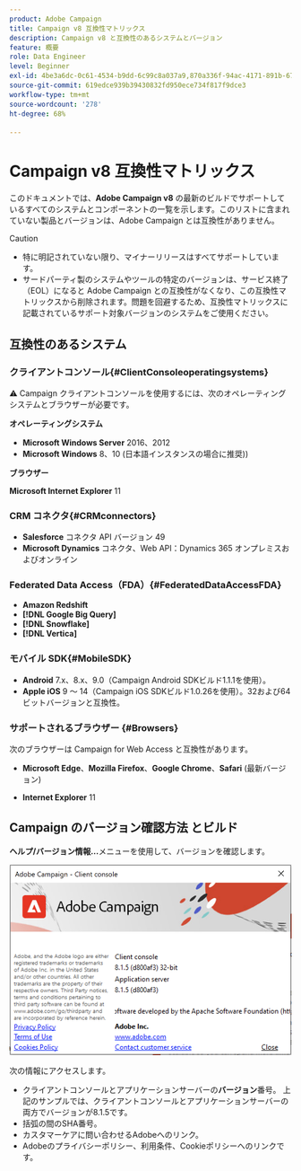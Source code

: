 ```yaml
---
product: Adobe Campaign
title: Campaign v8 互換性マトリックス
description: Campaign v8 と互換性のあるシステムとバージョン
feature: 概要
role: Data Engineer
level: Beginner
exl-id: 4be3a6dc-0c61-4534-b9dd-6c99c8a037a9,870a336f-94ac-4171-891b-67614feef6ef,bebdd930-c7f6-4629-a489-3c704b33f058,d493e613-eb61-43b1-9c6d-1bd881af0734
source-git-commit: 619edce939b39430832fd950ece734f817f9dce3
workflow-type: tm+mt
source-wordcount: '278'
ht-degree: 68%

---
```


# Campaign v8 互換性マトリックス

このドキュメントでは、**Adobe Campaign v8** の最新のビルドでサポートしているすべてのシステムとコンポーネントの一覧を示します。このリストに含まれていない製品とバージョンは、Adobe Campaign とは互換性がありません。

>[!CAUTION]
>
>* 特に明記されていない限り、マイナーリリースはすべてサポートしています。
>* サードパーティ製のシステムやツールの特定のバージョンは、サービス終了（EOL）になると Adobe Campaign との互換性がなくなり、この互換性マトリックスから削除されます。問題を回避するため、互換性マトリックスに記載されているサポート対象バージョンのシステムをご使用ください。


## 互換性のあるシステム

### クライアントコンソール{#ClientConsoleoperatingsystems}

:warning: Campaign クライアントコンソールを使用するには、次のオペレーティングシステムとブラウザーが必要です。

**オペレーティングシステム**

* **Microsoft Windows Server** 2016、2012
* **Microsoft Windows** 8、10 (日本語インスタンスの場合に推奨))

**ブラウザー**

**Microsoft Internet Explorer** 11

### CRM コネクタ{#CRMconnectors}

* **Salesforce** コネクタ API バージョン 49
* **Microsoft Dynamics** コネクタ、Web API：Dynamics 365 オンプレミスおよびオンライン

### Federated Data Access（FDA）{#FederatedDataAccessFDA}

* **Amazon Redshift**
* **[!DNL Google Big Query]**
* **[!DNL Snowflake]**
* **[!DNL Vertica]**

### モバイル SDK{#MobileSDK}

* **Android**  7.x、8.x、9.0（Campaign Android SDKビルド1.1.1を使用）。
* **Apple iOS**  9 ～ 14（Campaign iOS SDKビルド1.0.26を使用）。32および64ビットバージョンと互換性。

### サポートされるブラウザー {#Browsers}

次のブラウザーは Campaign for Web Access と互換性があります。

* **Microsoft Edge**、**Mozilla Firefox**、**Google Chrome**、**Safari** (最新バージョン)

* **Internet Explorer** 11

## Campaign のバージョン確認方法 とビルド

**ヘルプ/バージョン情報…**&#x200B;メニューを使用して、バージョンを確認します。

![](assets/ac-version.png)

次の情報にアクセスします。

* クライアントコンソールとアプリケーションサーバーの&#x200B;**バージョン**&#x200B;番号。 上記のサンプルでは、クライアントコンソールとアプリケーションサーバーの両方でバージョンが8.1.5です。
* 括弧の間のSHA番号。
* カスタマーケアに問い合わせるAdobeへのリンク。
* Adobeのプライバシーポリシー、利用条件、Cookieポリシーへのリンクです。
